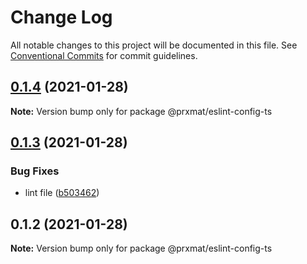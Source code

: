 # Change Log

All notable changes to this project will be documented in this file.
See [Conventional Commits](https://conventionalcommits.org) for commit guidelines.

## [0.1.4](https://github.com/prxmat/eslint-config/compare/v0.1.3...v0.1.4) (2021-01-28)

**Note:** Version bump only for package @prxmat/eslint-config-ts





## [0.1.3](https://github.com/prxmat/eslint-config/compare/v0.1.2...v0.1.3) (2021-01-28)


### Bug Fixes

* lint file ([b503462](https://github.com/prxmat/eslint-config/commit/b503462abc0d28c93328fe9edecdcd9327539682))





## 0.1.2 (2021-01-28)

**Note:** Version bump only for package @prxmat/eslint-config-ts
